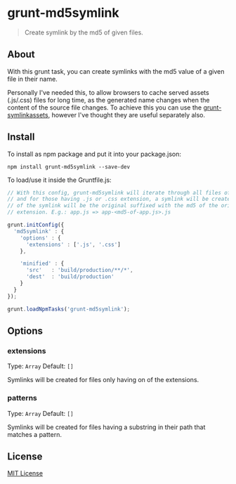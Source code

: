 # grunt-md5symlink

> Create symlink by the md5 of given files.

## About
With this grunt task, you can create symlinks with the md5 value of a given file in their name.

Personally I've needed this, to allow browsers to cache served assets (.js/.css) files for long time, as the generated name changes when the content of the source file changes. To achieve this you can use the [grunt-symlinkassets][symlinkassets], however I've thought they are useful separately also.

## Install
To install as npm package and put it into your package.json:
```shell
npm install grunt-md5symlink --save-dev
```

To load/use it inside the Gruntfile.js:

```js
// With this config, grunt-md5symlink will iterate through all files of build/production
// and for those having .js or .css extension, a symlink will be created. The name
// of the symlink will be the original suffixed with the md5 of the original file and its
// extension. E.g.: app.js => app-<md5-of-app.js>.js

grunt.initConfig({
  'md5symlink' : {
    'options' : {
      'extensions' : ['.js', '.css']
    },

    'minified' : {
      'src'   : 'build/production/**/*',
      'dest'  : 'build/production'
    }
  }
});

grunt.loadNpmTasks('grunt-md5symlink');
```

## Options
### extensions
Type: `Array`
Default: `[]`

Symlinks will be created for files only having on of the extensions.

### patterns
Type: `Array`
Default: `[]`

Symlinks will be created for files having a substring in their path that matches a pattern.

## License
[MIT License][git-LICENSE]

  [git-LICENSE]: LICENSE
  [symlinkassets]: https://github.com/p1100i/grunt-symlinkassets
